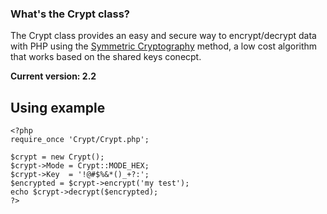 ### What's the Crypt class? ###

The Crypt class provides an easy and secure way to encrypt/decrypt data with PHP using the [Symmetric Cryptography](http://en.wikipedia.org/wiki/Cryptography#Symmetric-key_cryptography) method, a low cost algorithm that works based on the shared keys conecpt.

**Current version: 2.2**

## Using example ##

```
<?php
require_once 'Crypt/Crypt.php';

$crypt = new Crypt();
$crypt->Mode = Crypt::MODE_HEX;
$crypt->Key  = '!@#$%&*()_+?:';
$encrypted = $crypt->encrypt('my test');
echo $crypt->decrypt($encrypted);
?>
```
